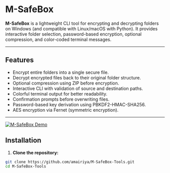# M-SafeBox

**M-SafeBox** is a lightweight CLI tool for encrypting and decrypting folders on Windows (and compatible with Linux/macOS with Python). It provides interactive folder selection, password-based encryption, optional compression, and color-coded terminal messages.

---

## Features

- Encrypt entire folders into a single secure file.
- Decrypt encrypted files back to their original folder structure.
- Optional compression using ZIP before encryption.
- Interactive CLI with validation of source and destination paths.
- Colorful terminal output for better readability.
- Confirmation prompts before overwriting files.
- Password-based key derivation using PBKDF2-HMAC-SHA256.
- AES encryption via Fernet (symmetric encryption).

---

[![M-SafeBox Demo]([https://img.youtube.com/vi/dQw4w9WgXcQ/0.jpg)](https://www.youtube.com/watch?v=dQw4w9WgXcQ](https://www.youtube.com/watch?v=la5XCbIoYKk))


## Installation

1. **Clone the repository:**

```bash
git clone https://github.com/amairiya/M-SafeBox-Tools.git
cd M-SafeBox-Tools

